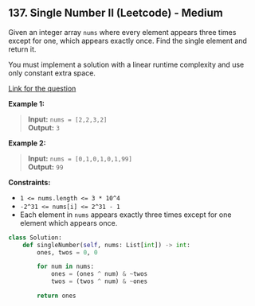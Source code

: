 ## 137. Single Number II (Leetcode) - Medium

Given an integer array `nums` where every element appears three times except for one, which appears exactly once. Find the single element and return it.

You must implement a solution with a linear runtime complexity and use only constant extra space.

[Link for the question](https://leetcode.com/problems/single-number-ii/description/)

**Example 1:**

> **Input:** `nums = [2,2,3,2]`  
> **Output:** `3`

**Example 2:**

> **Input:** `nums = [0,1,0,1,0,1,99]`  
> **Output:** `99`

**Constraints:**

- `1 <= nums.length <= 3 * 10^4`
- `-2^31 <= nums[i] <= 2^31 - 1`
- Each element in `nums` appears exactly three times except for one element which appears once.

```Python
class Solution:
    def singleNumber(self, nums: List[int]) -> int:
        ones, twos = 0, 0

        for num in nums:
            ones = (ones ^ num) & ~twos
            twos = (twos ^ num) & ~ones

        return ones
```
